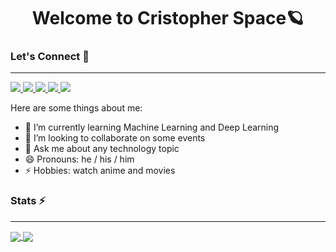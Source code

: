 <h1 align="center">Welcome to Cristopher Space🪐</h1>

### Let's Connect 🤝

___________________________________________________________________
<a href="mailto:cgcoronadom@gmail.com"> <img src="https://img.shields.io/badge/Gmail-D14836?style=for-the-badge&logo=gmail&logoColor=white" > </a>
<a href="https://twitter.com/cristofima2016" target="_blank"> <img src="https://img.shields.io/badge/Twitter-1DA1F2?style=for-the-badge&logo=twitter&logoColor=white" > </a>
<a href="https://dev.to/cristofima" target="_blank"> <img src="https://img.shields.io/badge/dev.to-0A0A0A?style=for-the-badge&logo=devdotto&logoColor=white"> </a>
<a href="https://www.linkedin.com/in/cristopher-coronado-moreira-a2659796/" target="_blank"> <img src="https://img.shields.io/badge/LinkedIn-0077B5?style=for-the-badge&logo=linkedin&logoColor=white" > </a>
<a href="https://www.buymeacoffee.com/cristofima" target="_blank"> <img src="https://img.shields.io/badge/Buy_Me_A_Coffee-FFDD00?style=for-the-badge&logo=buy-me-a-coffee&logoColor=black" > </a>

Here are some things about me:

- 🌱 I’m currently learning Machine Learning and Deep Learning
- 👯 I’m looking to collaborate on some events
- 💬 Ask me about any technology topic
- 😄 Pronouns: he / his / him
- ⚡ Hobbies: watch anime and movies

### Stats ⚡️
___________________________________________________________________

<a href="https://git.io/streak-stats" >
  <img align="center" src="https://github-readme-stats.vercel.app/api?username=cristofima&show_icons=true&theme=tokyonight&hide_border=true"/>
</a>
<a href="https://git.io/streak-stats">
  <img align="center" src="https://github-readme-stats.vercel.app/api/top-langs/?username=cristofima&layout=compact&langs_count=8&theme=tokyonight&hide_border=true"/>
</a>
